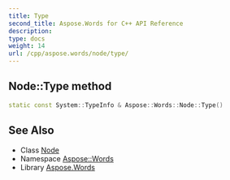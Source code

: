 ```yaml
---
title: Type
second_title: Aspose.Words for C++ API Reference
description: 
type: docs
weight: 14
url: /cpp/aspose.words/node/type/
---
```

## Node::Type method




```cpp
static const System::TypeInfo & Aspose::Words::Node::Type()
```

## See Also

* Class [Node](../)
* Namespace [Aspose::Words](../../)
* Library [Aspose.Words](../../../)
